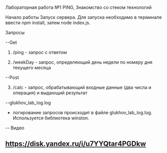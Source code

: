 Лабораторная работа №1
PING, Знакомство со стеком технологий

Начало работы
 Запуск сервера. Для запуска необходимо в терминале ввести npm install, затем node index.js.

 Запросы

--Get

1) /ping - запрос с ответом

2) /weekDay - запрос, определяющий день недели по номеру дня текущего месяца

--Post

3) /calc - запрос, обрабатывающий входные данные (два числа и операция) и выдающий результат

--glukhov_lab_log.log

* логирование запросов происходит в файле glukhov_lab_log.log. Используется библиотека winston.

-- Видео

## https://disk.yandex.ru/i/u7YYQtar4PGDkw